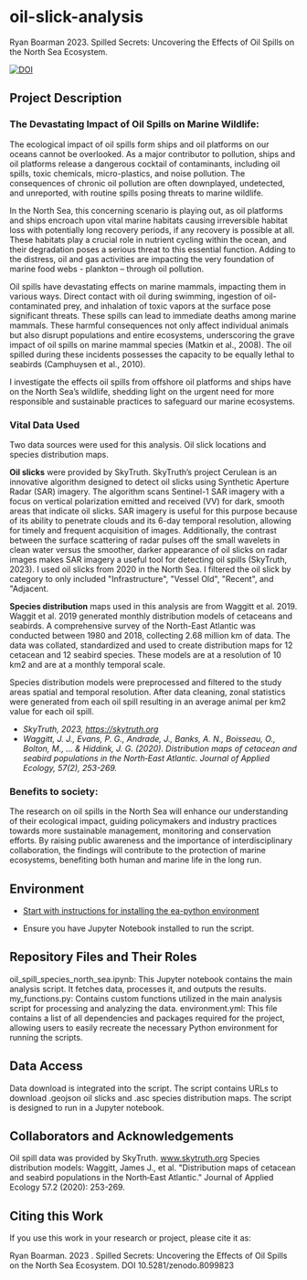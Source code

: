 # oil-slick-analysis
Ryan Boarman 2023. Spilled Secrets: Uncovering the Effects of Oil Spills on the North Sea Ecosystem.

[![DOI](https://zenodo.org/badge/637486224.svg)](https://zenodo.org/badge/latestdoi/637486224)



## Project Description


### The Devastating Impact of Oil Spills on Marine Wildlife:
The ecological impact of oil spills form ships and oil platforms on our oceans cannot be overlooked. As a major contributor to pollution, ships and oil platforms release a dangerous cocktail of contaminants, including oil spills, toxic chemicals, micro-plastics, and noise pollution. The consequences of chronic oil pollution are often downplayed, undetected, and unreported, with routine spills posing threats to marine wildlife.

In the North Sea, this concerning scenario is playing out, as oil platforms and ships encroach upon vital marine habitats causing irreversible habitat loss with potentially long recovery periods, if any recovery is possible at all. These habitats play a crucial role in nutrient cycling within the ocean, and their degradation poses a serious threat to this essential function. Adding to the distress, oil and gas activities are impacting the very foundation of marine food webs - plankton – through oil pollution.

Oil spills have devastating effects on marine mammals, impacting them in various ways. Direct contact with oil during swimming, ingestion of oil-contaminated prey, and inhalation of toxic vapors at the surface pose significant threats. These spills can lead to immediate deaths among marine mammals. These harmful consequences not only affect individual animals but also disrupt populations and entire ecosystems, underscoring the grave impact of oil spills on marine mammal species (Matkin et al., 2008). The oil spilled during these incidents possesses the capacity to be equally lethal to seabirds (Camphuysen et al., 2010).

I investigate the effects oil spills from offshore oil platforms and ships have on the North Sea’s wildlife, shedding light on the urgent need for more responsible and sustainable practices to safeguard our marine ecosystems.

### Vital Data Used

Two data sources were used for this analysis. Oil slick locations and species distribution maps.

**Oil slicks** were provided by SkyTruth. SkyTruth’s project Cerulean is an innovative algorithm designed to detect oil slicks using Synthetic Aperture Radar (SAR) imagery. The algorithm scans Sentinel-1 SAR imagery with a focus on vertical polarization emitted and received (VV) for dark, smooth areas that indicate oil slicks. SAR imagery is useful for this purpose because of its ability to penetrate clouds and its 6-day temporal resolution, allowing for timely and frequent acquisition of images. Additionally, the contrast between the surface scattering of radar pulses off the small wavelets in clean water versus the smoother, darker appearance of oil slicks on radar images makes SAR imagery a useful tool for detecting oil spills (SkyTruth, 2023). I used oil slicks from 2020 in the North Sea. I filtered the oil slick by category to only included "Infrastructure", "Vessel Old", "Recent", and "Adjacent.


**Species distribution** maps used in this analysis are from Waggitt et al. 2019. Waggit et al. 2019 generated monthly distribution models of cetaceans and seabirds. A comprehensive survey of the North-East Atlantic was conducted between 1980 and 2018, collecting 2.68 million km of data. The data was collated, standardized and used to create distribution maps for 12 cetacean and 12 seabird species. These models are at a resolution of 10 km2 and are at a monthly temporal scale.

Species distribution models were preprocessed and filtered to the study areas spatial and temporal resolution. After data cleaning, zonal statistics were generated from each oil spill resulting in an average animal per km2 value for each oil spill.

- *SkyTruth, 2023, https://skytruth.org*
- *Waggitt, J. J., Evans, P. G., Andrade, J., Banks, A. N., Boisseau, O., Bolton, M., ... & Hiddink, J. G. (2020). Distribution maps of cetacean and seabird populations in the North‐East Atlantic. Journal of Applied Ecology, 57(2), 253-269.*



### Benefits to society:
The research on oil spills in the North Sea will enhance our understanding of their ecological impact, guiding policymakers and industry practices towards more sustainable management, monitoring and conservation efforts. By raising public awareness and the importance of interdisciplinary collaboration, the findings will contribute to the protection of marine ecosystems, benefiting both human and marine life in the long run.


## Environment
  * [Start with instructions for installing the ea-python environment](https://www.earthdatascience.org/workshops/setup-earth-analytics-python/) 
  
  *  Ensure you have Jupyter Notebook installed to run the script.

## Repository Files and Their Roles

oil_spill_species_north_sea.ipynb: This Jupyter notebook contains the main analysis script. It fetches data, processes it, and outputs the results.
my_functions.py: Contains custom functions utilized in the main analysis script for processing and analyzing the data.
environment.yml: This file contains a list of all dependencies and packages required for the project, allowing users to easily recreate the necessary Python environment for running the scripts.


## Data Access
Data download is integrated into the script. The script contains URLs to download .geojson oil slicks and .asc species distribution maps. The script is designed to run in a Jupyter notebook.

## Collaborators and Acknowledgements
Oil spill data was provided by SkyTruth. www.skytruth.org
Species distribution models: Waggitt, James J., et al. "Distribution maps of cetacean and seabird populations in the North‐East Atlantic." Journal of Applied Ecology 57.2 (2020): 253-269.

## Citing this Work

If you use this work in your research or project, please cite it as:

Ryan Boarman. 2023 . Spilled Secrets: Uncovering the Effects of Oil Spills on the North Sea Ecosystem. DOI 10.5281/zenodo.8099823
